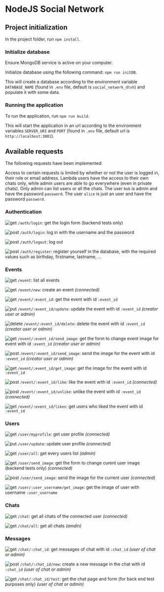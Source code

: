 # NodeJS Social Network

## Project initialization

In the project folder, run ```npm install```.

### Initialize database

Ensure MongoDB service is active on your computer.

Initialize database using the following command: ```npm run initDB```.

This will create a database according to the environment variable `DATABASE_NAME` (found in `.env` file, default is `social_network_dtvh`) and populate it with some data.

### Running the application

To run the application, run ```npm run build```.

This will start the application in an url according to the environment variables `SERVER_URI` and `PORT` (found in `.env` file, default url is `http://localhost:3001`).

## Available requests

The following requests have been implemented:

Access to certain requests is limited by whether or not the user is logged in, their role or email address. Lambda users have the access to their own chats only, while admin users are able to go everywhere (even in private chats). Only admin can list users or all the chats. The user `bob` is admin and have the password `password`. The user `alice` is just an user and have the password `password`.

### Authentication

![get](https://img.shields.io/badge/GET-2adb59?style=for-the-badge&logo=test&logoColor=white)  `/auth/login`: get the login form (backend tests only)

![post](https://img.shields.io/badge/POST-c94a3e?style=for-the-badge&logo=test&logoColor=white)  `/auth/login`: log in with the username and the password

![post](https://img.shields.io/badge/POST-c94a3e?style=for-the-badge&logo=test&logoColor=white)  `/auth/logout`: log out

![post](https://img.shields.io/badge/POST-c94a3e?style=for-the-badge&logo=test&logoColor=white)  `/auth/register`: register yourself in the database, with the required values such as birthday, firstname, lastname, ...


### Events

![get](https://img.shields.io/badge/GET-2adb59?style=for-the-badge&logo=test&logoColor=white)  `/event`: list all events

![get](https://img.shields.io/badge/GET-2adb59?style=for-the-badge&logo=test&logoColor=white)  `/event/new`: create an event *(connected)*

![get](https://img.shields.io/badge/GET-2adb59?style=for-the-badge&logo=test&logoColor=white)  `/event/:event_id`: get the event with id `:event_id`

![put](https://img.shields.io/badge/PUT-c9983e?style=for-the-badge&logo=test&logoColor=white)  `/event/:event_id/update`: update the event with id `:event_id` *(creator user or admin)*

![delete](https://img.shields.io/badge/DELETE-4c609c?style=for-the-badge&logo=test&logoColor=white)  `/event/:event_id/delete`: delete the event with id `:event_id` *(creator user or admin)*

![get](https://img.shields.io/badge/GET-2adb59?style=for-the-badge&logo=test&logoColor=white)  `/event/:event_id/send_image`: get the form to change event image for event with id `:event_id` *(creator user or admin)*

![post](https://img.shields.io/badge/POST-c94a3e?style=for-the-badge&logo=test&logoColor=white)  `/event/:event_id/send_image`: send the image for the event with id `:event_id` *(creator user or admin)*

![get](https://img.shields.io/badge/GET-2adb59?style=for-the-badge&logo=test&logoColor=white)  `/event/:event_id/get_image`: get the image for the event with id `:event_id`

![post](https://img.shields.io/badge/POST-c94a3e?style=for-the-badge&logo=test&logoColor=white)  `/event/:event_id/like`: like the event with id `:event_id` *(connected)*

![post](https://img.shields.io/badge/POST-c94a3e?style=for-the-badge&logo=test&logoColor=white)  `/event/:event_id/unlike`: unlike the event with id `:event_id` *(connected)*

![get](https://img.shields.io/badge/GET-2adb59?style=for-the-badge&logo=test&logoColor=white)  `/event/:event_id/likes`: get users who liked the event with id `:event_id`



### Users

![get](https://img.shields.io/badge/GET-2adb59?style=for-the-badge&logo=test&logoColor=white)  `/user/myprofile`: get user profile *(connected)*

![put](https://img.shields.io/badge/PUT-c9983e?style=for-the-badge&logo=test&logoColor=white)  `/user/update`: update user profile *(connected)*

![get](https://img.shields.io/badge/GET-2adb59?style=for-the-badge&logo=test&logoColor=white)  `/user/all`: get every users list *(admin)*

![get](https://img.shields.io/badge/GET-2adb59?style=for-the-badge&logo=test&logoColor=white)  `/user/send_image`: get the form to change curent user image (backend tests only) *(connected)*

![post](https://img.shields.io/badge/POST-c94a3e?style=for-the-badge&logo=test&logoColor=white)  `/user/send_image`: send the image for the current user *(connected)*

![get](https://img.shields.io/badge/GET-2adb59?style=for-the-badge&logo=test&logoColor=white)  `/user/:user_username/get_image`: get the image of user with username `:user_username`

### Chats

![get](https://img.shields.io/badge/GET-2adb59?style=for-the-badge&logo=test&logoColor=white)  `/chat`: get all chats of the connected user *(connected)*

![get](https://img.shields.io/badge/GET-2adb59?style=for-the-badge&logo=test&logoColor=white)  `/chat/all`: get all chats *(amdin)*


### Messages

![get](https://img.shields.io/badge/GET-2adb59?style=for-the-badge&logo=test&logoColor=white)  `/chat/:chat_id`: get messages of chat with id `:chat_id` *(user of chat or admin)*

![post](https://img.shields.io/badge/POST-c94a3e?style=for-the-badge&logo=test&logoColor=white)  `/chat/:chat_id/new`: create a new message in the chat with id `:chat_id` *(user of chat or admin)*

![get](https://img.shields.io/badge/GET-2adb59?style=for-the-badge&logo=test&logoColor=white)  `/chat/:chat_id/test`: get the chat page and form (for back end test purposes only) *(user of chat or admin)*

